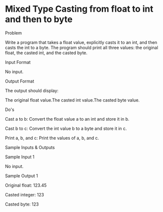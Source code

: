 # Mixed Type Casting from float to int and then to byte

Problem





Write a program that takes a float value, explicitly casts it to an int, and then casts the int to a byte. The program should print all three values: the original float, the casted int, and the casted byte.





Input Format



No input.





Output Format



The output should display:

The original float value.The casted int value.The casted byte value.



Do's





Cast a to b: Convert the float value a to an int and store it in b.





Cast b to c: Convert the int value b to a byte and store it in c.





Print a, b, and c: Print the values of a, b, and c.











Sample Inputs & Outputs



Sample Input 1

No input.



Sample Output 1

Original float: 123.45

Casted integer: 123

Casted byte: 123







